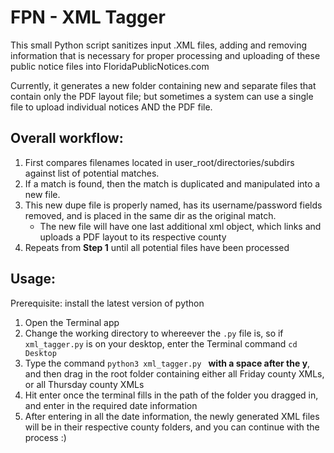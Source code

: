 
# FPN - XML Tagger

This small Python script sanitizes input .XML files, adding and removing information that is necessary for proper processing and uploading of these public notice files into FloridaPublicNotices.com

Currently, it generates a new folder containing new and separate files that contain only the PDF layout file; but sometimes a system can use a single file to upload individual notices AND the PDF file.

## Overall workflow:

1. First compares filenames located in user_root/directories/subdirs against list of potential matches.
2. If a match is found, then the match is duplicated and manipulated into a new file.
3. This new dupe file is properly named, has its username/password fields removed, and is placed in the same dir as the original match.
   - The new file will have one last additional xml object, which links and uploads a PDF layout to its respective county
4. Repeats from **Step 1** until all potential files have been processed


## Usage:

Prerequisite: install the latest version of python

1. Open the Terminal app
2. Change the working directory to whereever the `.py` file is, so if `xml_tagger.py` is on your desktop, enter the Terminal command `cd Desktop`
3. Type the command `python3 xml_tagger.py ` **with a space after the y**, and then drag in the root folder containing either all Friday county XMLs, or all Thursday county XMLs
4. Hit enter once the terminal fills in the path of the folder you dragged in, and enter in the required date information
5. After entering in all the date information, the newly generated XML files will be in their respective county folders, and you can continue with the process :)
